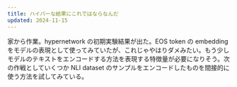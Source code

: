 ```yaml
---
title: ハイパーな結果にこれではならなんだ
updated: 2024-11-15
---
```

家から作業。hypernetwork の初期実験結果が出た。EOS token の embedding をモデルの表現として使ってみていたが、これじゃやはりダメみたい。もう少しモデルのテキストをエンコードする方法を表現する特徴量が必要になりそう。次の作戦としていくつか NLI dataset のサンプルをエンコードしたものを間接的に使う方法を試してみている。